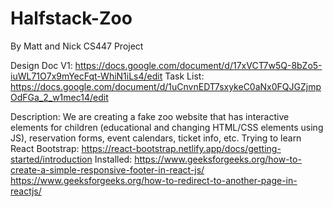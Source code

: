 # Halfstack-Zoo
By Matt and Nick
CS447 Project

Design Doc V1: https://docs.google.com/document/d/17xVCT7w5Q-8bZo5-iuWL71O7x9mYecFqt-WhiN1iLs4/edit
Task List: https://docs.google.com/document/d/1uCnvnEDT7sxykeC0aNx0FQJGZjmpOdFGa_2_w1mec14/edit

Description: We are creating a fake zoo website that has interactive elements for children (educational and changing HTML/CSS elements using JS), reservation forms, event calendars, ticket info, etc.
Trying to learn React Bootstrap: https://react-bootstrap.netlify.app/docs/getting-started/introduction
Installed:
https://www.geeksforgeeks.org/how-to-create-a-simple-responsive-footer-in-react-js/
https://www.geeksforgeeks.org/how-to-redirect-to-another-page-in-reactjs/
